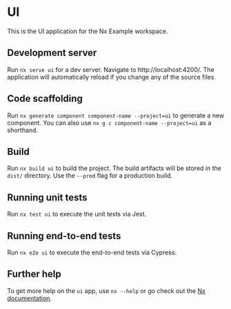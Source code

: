 # UI

This is the UI application for the Nx Example workspace.

## Development server

Run `nx serve ui` for a dev server. Navigate to http://localhost:4200/. The application will automatically reload if you change any of the source files.

## Code scaffolding

Run `nx generate component component-name --project=ui` to generate a new component. You can also use `nx g c component-name --project=ui` as a shorthand.

## Build

Run `nx build ui` to build the project. The build artifacts will be stored in the `dist/` directory. Use the `--prod` flag for a production build.

## Running unit tests

Run `nx test ui` to execute the unit tests via Jest.

## Running end-to-end tests

Run `nx e2e ui` to execute the end-to-end tests via Cypress.

## Further help

To get more help on the `ui` app, use `nx --help` or go check out the [Nx documentation](https://nx.dev).
